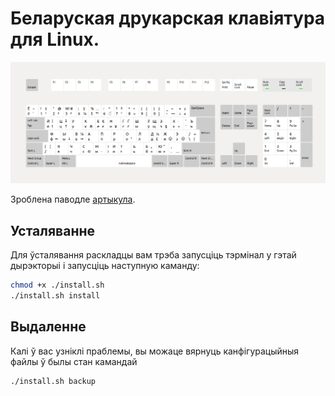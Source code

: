 # Беларуская друкарская клавіятура для Linux.

![Відарыс](map.png)

Зроблена паводле [артыкула](https://anibyl.livejournal.com/23657.html).

## Усталяванне

Для ўсталявання раскладцы вам трэба запусціць тэрмінал у гэтай дырэкторыі і запусціць наступную каманду:

```bash
chmod +x ./install.sh
./install.sh install
```

## Выдаленне

Калі ў вас узніклі праблемы, вы можаце вярнуць канфігурацыйныя файлы ў былы стан камандай

```bash
./install.sh backup
```